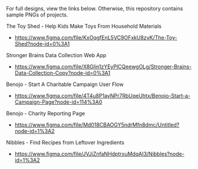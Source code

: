 For full designs, view the links below. Otherwise, this repository contains sample PNGs of projects.

The Toy Shed - Help Kids Make Toys From Household Materials
- https://www.figma.com/file/KxOqgfEnL5VC9OFxkU8zyK/The-Toy-Shed?node-id=0%3A1

Stronger Brains Data Collection Web App
- https://www.figma.com/file/X8Glin1zYEyPlCQeewgOLg/Stronger-Brains-Data-Collection-Copy?node-id=0%3A1

Benojo - Start A Charitable Campaign User Flow
- https://www.figma.com/file/4T4u8P1ayNPr7RbUqeUhtx/Benojo-Start-a-Campaign-Page?node-id=114%3A0

Benojo - Charity Reporting Page
- https://www.figma.com/file/Md018CBAOGY5ndrMfn8dmc/Untitled?node-id=1%3A2

Nibbles - Find Recipes from Leftover Ingredients
- https://www.figma.com/file/JVJiZnfaNHdptrxuMdqAI3/Nibbles?node-id=1%3A2
